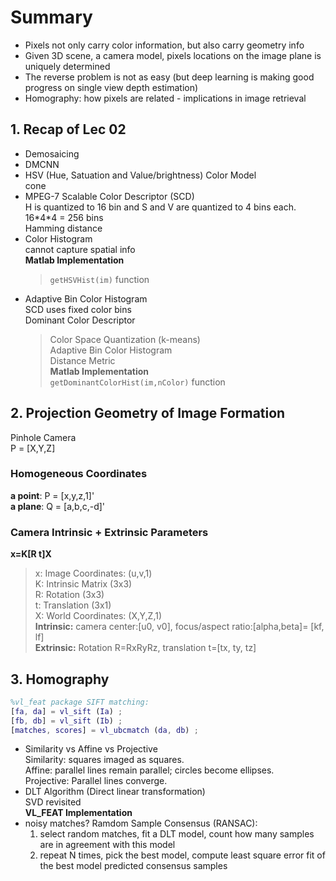 # Summary
- Pixels not only carry color information, but also carry geometry info 
- Given 3D scene, a camera model, pixels locations on the image plane is uniquely determined 
- The reverse problem is not as easy (but deep learning is making good progress on single view depth estimation) 
- Homography: how pixels are related - implications in image retrieval

## 1. Recap of Lec 02
- Demosaicing  
- DMCNN 
- HSV (Hue, Satuation and Value/brightness) Color Model  
cone
- MPEG-7 Scalable Color Descriptor (SCD)  
H is quantized to 16 bin and S and V are quantized to 4 bins each.  
16\*4\*4 = 256 bins  
Hamming distance
- Color Histogram  
cannot capture spatial info  
**Matlab Implementation**  
  > `getHSVHist(im)` function
- Adaptive Bin Color Histogram  
SCD uses fixed color bins  
Dominant Color Descriptor  
  > Color Space Quantization (k-means)  
  > Adaptive Bin Color Histogram  
  > Distance Metric    
**Matlab Implementation**  
  > `getDominantColorHist(im,nColor)` function 
  
## 2. Projection Geometry of Image Formation  
Pinhole Camera  
P = [X,Y,Z]  
### Homogeneous Coordinates  
**a point**: P = [x,y,z,1]'  
**a plane**: Q = [a,b,c,-d]'  
### Camera Intrinsic + Extrinsic Parameters  
**x=K[R t]X**  
  > x: Image Coordinates: (u,v,1)  
  > K: Intrinsic Matrix (3x3)  
  > R: Rotation (3x3)  
  > t: Translation (3x1)  
  > X: World Coordinates: (X,Y,Z,1)  
**Intrinsic:** camera center:[u0, v0], focus/aspect ratio:[alpha,beta]= [kf, lf]  
**Extrinsic:** Rotation R=RxRyRz, translation t=[tx, ty, tz]  

##  3. Homography  
```matlab
%vl_feat package SIFT matching:   
[fa, da] = vl_sift (Ia) ;   
[fb, db] = vl_sift (Ib) ;   
[matches, scores] = vl_ubcmatch (da, db) ;  
```
- Similarity vs Affine vs Projective  
Similarity: squares imaged as squares.  
Affine: parallel lines remain parallel; circles become ellipses.  
Projective: Parallel lines converge.  
- DLT Algorithm (Direct linear transformation)  
SVD revisited  
**VL_FEAT Implementation**  
- noisy matches? Ramdom Sample Consensus (RANSAC):  
  1. select random matches, fit a DLT model, count how many samples are in agreement with this model  
  2. repeat N times, pick the best model, compute least square error fit of the best model predicted consensus samples
  


